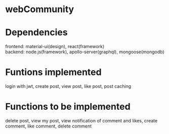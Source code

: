 # webCommunity

# Dependencies

frontend: material-ui(design), react(framework) <br />
backend: node.js(framework), apollo-server(graphql), mongoose(mongodb)

# Funtions implemented

login with jwt, create post, view post, like post, post caching

# Functions to be implemented

delete post, view my post, view notification of comment and likes, create comment, like comment, delete comment
